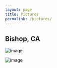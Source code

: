 ```yaml
---
layout: page
title: Pictures
permalink: /pictures/
---
```


## Bishop, CA
![image](https://imgur.com/3y8jLhI.jpg)

![image](https://imgur.com/9XvOAbD.jpg)
